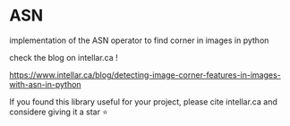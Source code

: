 # ASN
implementation of the ASN operator to find corner in images in python

check the blog on intellar.ca !

https://www.intellar.ca/blog/detecting-image-corner-features-in-images-with-asn-in-python


If you found this library useful for your project, please cite intellar.ca and considere giving it a star :star: 
